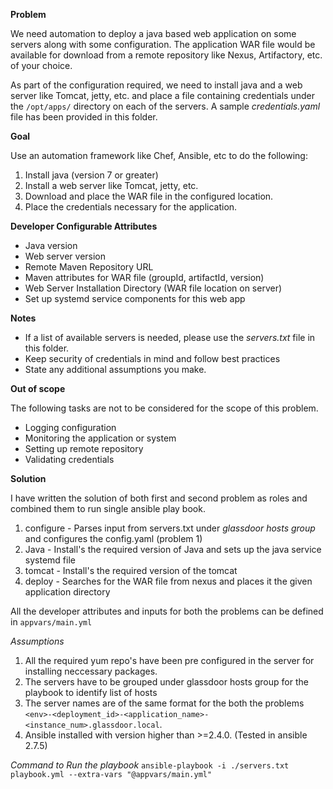 **Problem**

We need automation to deploy a java based web application on some servers along with some configuration. The application WAR file would be available for download from a remote repository like Nexus, Artifactory, etc. of your choice.

As part of the configuration required, we need to install java and a web server like Tomcat, jetty, etc. and place a file containing credentials under the `/opt/apps/` directory on each of the servers. A sample *credentials.yaml* file has been provided in this folder.

**Goal**

Use an automation framework like Chef, Ansible, etc to do the following:
1. Install java (version 7 or greater) 
2. Install a web server like Tomcat, jetty, etc.
3. Download and place the WAR file in the configured location.
4. Place the credentials necessary for the application.

**Developer Configurable Attributes**
* Java version
* Web server version
* Remote Maven Repository URL
* Maven attributes for WAR file (groupId, artifactId, version)
* Web Server Installation Directory (WAR file location on server)
* Set up systemd service components for this web app

**Notes**
* If a list of available servers is needed, please use the *servers.txt* file in this folder.
* Keep security of credentials in mind and follow best practices
* State any additional assumptions you make.

**Out of scope**

The following tasks are not to be considered for the scope of this problem.
* Logging configuration
* Monitoring the application or system
* Setting up remote repository
* Validating credentials


**Solution**

I have written the solution of both first and second problem as roles and combined them to run single ansible play book.

1. configure - Parses input from servers.txt under *glassdoor hosts group* and configures the config.yaml (problem 1)
2. Java - Install's the required version of Java and sets up the java service systemd file
3. tomcat - Install's the  required version of the tomcat 
4. deploy - Searches for the WAR file from nexus and places it the given application directory


All the developer attributes and inputs for both the problems can be defined in `appvars/main.yml`

*Assumptions*
1. All the required yum repo's have been pre configured in the server for installing neccessary packages.
2. The servers have to be grouped under glassdoor hosts group for the playbook to identify list of hosts
3. The server names are of the same format for the both the problems `<env>-<deployment_id>-<application_name>-<instance_num>.glassdoor.local`.
4. Ansible installed with version higher than >=2.4.0. (Tested in ansible 2.7.5)

*Command to Run the playbook*
```ansible-playbook -i ./servers.txt playbook.yml --extra-vars "@appvars/main.yml"```